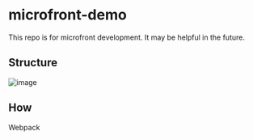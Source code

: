 # microfront-demo
This repo is for microfront development. It may be helpful in the future.

## Structure
![image](https://github.com/HuazhenXia/microfront-template/assets/29647555/0b4cd688-53a0-4beb-8b41-6706acdd511d)

## How
Webpack
